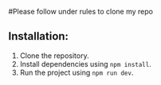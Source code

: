 #Please follow under rules to clone my repo

## Installation:

1. Clone the repository.
2. Install dependencies using `npm install`.
3. Run the project using `npm run dev`.
